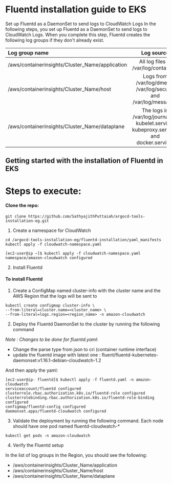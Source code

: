 # Fluentd installation guide to EKS

Set up Fluentd as a DaemonSet to send logs to CloudWatch Logs
In the following steps, you set up Fluentd as a DaemonSet to send logs to CloudWatch Logs. When you complete this step, Fluentd creates the following log groups if they don't already exist.

| Log group name              | Log source |
| :---------------- | :------: |
| /aws/containerinsights/Cluster_Name/application      |   All log files in /var/log/containers   |
| /aws/containerinsights/Cluster_Name/host         |   Logs from /var/log/dmesg, /var/log/secure, and /var/log/messages   |
| /aws/containerinsights/Cluster_Name/dataplane   |  The logs in /var/log/journal for kubelet.service, kubeproxy.service, and docker.service.   |

## Getting started with the installation of Fluentd in EKS

# Steps to execute:

#### Clone the repo:
```
git clone https://github.com/SathyajithPuttaiah/argocd-tools-installation-eg.git
```

1. Create a namespace for CloudWatch
```
cd /argocd-tools-installation-eg/fluentd-installation/yaml_manifests
kubectl apply -f cloudwatch-namespace.yaml
```
```
[ec2-user@ip ~]$ kubectl apply -f cloudwatch-namespace.yaml
namespace/amazon-cloudwatch configured
```
2. Install Fluentd

#### To install Fluentd

1. Create a ConfigMap named cluster-info with the cluster name and the AWS Region that the logs will be sent to
```
kubectl create configmap cluster-info \
--from-literal=cluster.name=<cluster_name> \
--from-literal=logs.region=<region_name> -n amazon-cloudwatch
```

2. Deploy the Fluentd DaemonSet to the cluster by running the following command

*Note : Changes to be done for fluentd.yaml:*

- Change the parse type from json to cri (container runtime interface)
- update the fluentd image with latest one : fluent/fluentd-kubernetes-daemonset:v1.16.1-debian-cloudwatch-1.2

And then apply the yaml:
```
[ec2-user@ip- fluentd]$ kubectl apply -f fluentd.yaml -n amazon-cloudwatch
serviceaccount/fluentd configured
clusterrole.rbac.authorization.k8s.io/fluentd-role configured
clusterrolebinding.rbac.authorization.k8s.io/fluentd-role-binding configured
configmap/fluentd-config configured
daemonset.apps/fluentd-cloudwatch configured
```

3. Validate the deployment by running the following command. Each node should have one pod named fluentd-cloudwatch-*
```
kubectl get pods -n amazon-cloudwatch
```
4. Verify the Fluentd setup

In the list of log groups in the Region, you should see the following:
- /aws/containerinsights/Cluster_Name/application
- /aws/containerinsights/Cluster_Name/host
- /aws/containerinsights/Cluster_Name/dataplane